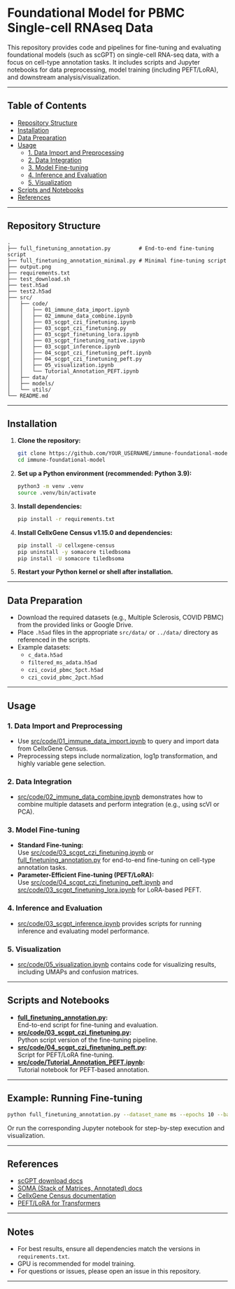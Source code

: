 # Foundational Model for PBMC Single-cell RNAseq Data

This repository provides code and pipelines for fine-tuning and evaluating foundational models (such as scGPT) on single-cell RNA-seq data, with a focus on cell-type annotation tasks. It includes scripts and Jupyter notebooks for data preprocessing, model training (including PEFT/LoRA), and downstream analysis/visualization.

---

## Table of Contents

- [Repository Structure](#repository-structure)
- [Installation](#installation)
- [Data Preparation](#data-preparation)
- [Usage](#usage)
  - [1. Data Import and Preprocessing](#1-data-import-and-preprocessing)
  - [2. Data Integration](#2-data-integration)
  - [3. Model Fine-tuning](#3-model-fine-tuning)
  - [4. Inference and Evaluation](#4-inference-and-evaluation)
  - [5. Visualization](#5-visualization)
- [Scripts and Notebooks](#scripts-and-notebooks)
- [References](#references)

---

## Repository Structure

```
.
├── full_finetuning_annotation.py         # End-to-end fine-tuning script
├── full_finetuning_annotation_minimal.py # Minimal fine-tuning script
├── output.png
├── requirements.txt
├── test_download.sh
├── test.h5ad
├── test2.h5ad
├── src/
│   ├── code/
│   │   ├── 01_immune_data_import.ipynb
│   │   ├── 02_immune_data_combine.ipynb
│   │   ├── 03_scgpt_czi_finetuning.ipynb
│   │   ├── 03_scgpt_czi_finetuning.py
│   │   ├── 03_scgpt_finetuning_lora.ipynb
│   │   ├── 03_scgpt_finetuning_native.ipynb
│   │   ├── 03_scgpt_inference.ipynb
│   │   ├── 04_scgpt_czi_finetuning_peft.ipynb
│   │   ├── 04_scgpt_czi_finetuning_peft.py
│   │   ├── 05_visualization.ipynb
│   │   └── Tutorial_Annotation_PEFT.ipynb
│   ├── data/
│   ├── models/
│   └── utils/
└── README.md
```

---

## Installation

1. **Clone the repository:**
   ```sh
   git clone https://github.com/YOUR_USERNAME/immune-foundational-model.git
   cd immune-foundational-model
   ```

2. **Set up a Python environment (recommended: Python 3.9):**
   ```sh
   python3 -m venv .venv
   source .venv/bin/activate
   ```

3. **Install dependencies:**
   ```sh
   pip install -r requirements.txt
   ```

4. **Install CellxGene Census v1.15.0 and dependencies:**
   ```sh
   pip install -U cellxgene-census
   pip uninstall -y somacore tiledbsoma
   pip install -U somacore tiledbsoma
   ```

5. **Restart your Python kernel or shell after installation.**

---

## Data Preparation

- Download the required datasets (e.g., Multiple Sclerosis, COVID PBMC) from the provided links or Google Drive.
- Place `.h5ad` files in the appropriate `src/data/` or `../data/` directory as referenced in the scripts.
- Example datasets:
  - `c_data.h5ad`
  - `filtered_ms_adata.h5ad`
  - `czi_covid_pbmc_5pct.h5ad`
  - `czi_covid_pbmc_2pct.h5ad`
---

## Usage

### 1. Data Import and Preprocessing

- Use [src/code/01_immune_data_import.ipynb](src/code/01_immune_data_import.ipynb) to query and import data from CellxGene Census.
- Preprocessing steps include normalization, log1p transformation, and highly variable gene selection.

### 2. Data Integration

- [src/code/02_immune_data_combine.ipynb](src/code/02_immune_data_combine.ipynb) demonstrates how to combine multiple datasets and perform integration (e.g., using scVI or PCA).

### 3. Model Fine-tuning

- **Standard Fine-tuning:**  
  Use [src/code/03_scgpt_czi_finetuning.ipynb](src/code/03_scgpt_czi_finetuning.ipynb) or [full_finetuning_annotation.py](full_finetuning_annotation.py) for end-to-end fine-tuning on cell-type annotation tasks.
- **Parameter-Efficient Fine-tuning (PEFT/LoRA):**  
  Use [src/code/04_scgpt_czi_finetuning_peft.ipynb](src/code/04_scgpt_czi_finetuning_peft.ipynb) and [src/code/03_scgpt_finetuning_lora.ipynb](src/code/03_scgpt_finetuning_lora.ipynb) for LoRA-based PEFT.

### 4. Inference and Evaluation

- [src/code/03_scgpt_inference.ipynb](src/code/03_scgpt_inference.ipynb) provides scripts for running inference and evaluating model performance.

### 5. Visualization

- [src/code/05_visualization.ipynb](src/code/05_visualization.ipynb) contains code for visualizing results, including UMAPs and confusion matrices.

---

## Scripts and Notebooks

- **[full_finetuning_annotation.py](full_finetuning_annotation.py):**  
  End-to-end script for fine-tuning and evaluation.
- **[src/code/03_scgpt_czi_finetuning.py](src/code/03_scgpt_czi_finetuning.py):**  
  Python script version of the fine-tuning pipeline.
- **[src/code/04_scgpt_czi_finetuning_peft.py](src/code/04_scgpt_czi_finetuning_peft.py):**  
  Script for PEFT/LoRA fine-tuning.
- **[src/code/Tutorial_Annotation_PEFT.ipynb](src/code/Tutorial_Annotation_PEFT.ipynb):**  
  Tutorial notebook for PEFT-based annotation.

---

## Example: Running Fine-tuning

```sh
python full_finetuning_annotation.py --dataset_name ms --epochs 10 --batch_size 32 --lr 1e-4
```

Or run the corresponding Jupyter notebook for step-by-step execution and visualization.

---

## References

- [scGPT download docs](https://github.com/bowang-lab/scGPT/tree/main/data/cellxgene)
- [SOMA (Stack of Matrices, Annotated) docs](https://github.com/single-cell-data/SOMA/blob/main/abstract_specification.md)
- [CellxGene Census documentation](https://chanzuckerberg.github.io/cellxgene-census/)
- [PEFT/LoRA for Transformers](https://github.com/huggingface/peft)

---

## Notes

- For best results, ensure all dependencies match the versions in `requirements.txt`.
- GPU is recommended for model training.
- For questions or issues, please open an issue in this repository.

---